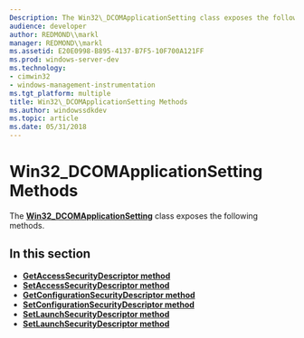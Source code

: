 ```yaml
---
Description: The Win32\_DCOMApplicationSetting class exposes the following methods.
audience: developer
author: REDMOND\\markl
manager: REDMOND\\markl
ms.assetid: E20E0998-B895-4137-B7F5-10F700A121FF
ms.prod: windows-server-dev
ms.technology:
- cimwin32
- windows-management-instrumentation
ms.tgt_platform: multiple
title: Win32\_DCOMApplicationSetting Methods
ms.author: windowssdkdev
ms.topic: article
ms.date: 05/31/2018
---
```


# Win32\_DCOMApplicationSetting Methods

The [**Win32\_DCOMApplicationSetting**](win32-dcomapplicationsetting.md) class exposes the following methods.

## In this section

-   [**GetAccessSecurityDescriptor method**](getaccesssecuritydescriptor-method-in-class-win32-dcomapplicationsetting.md)
-   [**SetAccessSecurityDescriptor method**](setaccesssecuritydescriptor-method-in-class-win32-dcomapplicationsetting.md)
-   [**GetConfigurationSecurityDescriptor method**](getconfigurationsecuritydescriptor-method-in-class-win32-dcomapplicationsetting.md)
-   [**SetConfigurationSecurityDescriptor method**](setconfigurationsecuritydescriptor-method-in-class-win32-dcomapplicationsetting.md)
-   [**SetLaunchSecurityDescriptor method**](getlaunchsecuritydescriptor-in-class-win32-dcomapplicationsetting.md)
-   [**SetLaunchSecurityDescriptor method**](setlaunchsecuritydescriptor-method-in-class-win32-dcomapplicationsetting.md)

 

 



